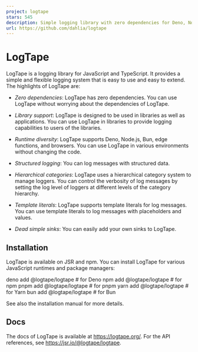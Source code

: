 ```yaml
---
project: logtape
stars: 545
description: Simple logging library with zero dependencies for Deno, Node.js, Bun, browsers, and edge functions
url: https://github.com/dahlia/logtape
---
```


LogTape
=======

LogTape is a logging library for JavaScript and TypeScript. It provides a simple and flexible logging system that is easy to use and easy to extend. The highlights of LogTape are:

-   _Zero dependencies_: LogTape has zero dependencies. You can use LogTape without worrying about the dependencies of LogTape.
    
-   _Library support_: LogTape is designed to be used in libraries as well as applications. You can use LogTape in libraries to provide logging capabilities to users of the libraries.
    
-   _Runtime diversity_: LogTape supports Deno, Node.js, Bun, edge functions, and browsers. You can use LogTape in various environments without changing the code.
    
-   _Structured logging_: You can log messages with structured data.
    
-   _Hierarchical categories_: LogTape uses a hierarchical category system to manage loggers. You can control the verbosity of log messages by setting the log level of loggers at different levels of the category hierarchy.
    
-   _Template literals_: LogTape supports template literals for log messages. You can use template literals to log messages with placeholders and values.
    
-   _Dead simple sinks_: You can easily add your own sinks to LogTape.
    

Installation
------------

LogTape is available on JSR and npm. You can install LogTape for various JavaScript runtimes and package managers:

deno add @logtape/logtape  # for Deno
npm  add @logtape/logtape  # for npm
pnpm add @logtape/logtape  # for pnpm
yarn add @logtape/logtape  # for Yarn
bun  add @logtape/logtape  # for Bun

See also the installation manual for more details.

Docs
----

The docs of LogTape is available at https://logtape.org/. For the API references, see https://jsr.io/@logtape/logtape.
